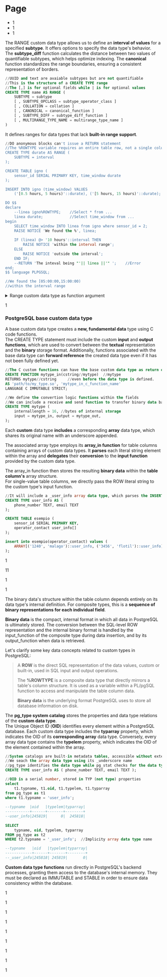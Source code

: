 # Page

* 1
* 1
* 1

The RANGE custom data type allows us to define an **interval of values** for a specified **subtype**. It offers options to specify the data type's behavior.\
The **subtype\_diff** function calculates the distance between two values of quantifiable subtypes, which helps optimize indexing. The **canonical** function standardizes the range boundaries, ensuring a consistent representation of borders.

```sql
//UUID and text are avaiable subtypes but are not quantifiable
//This is the structure of a CREATE TYPE range
//The [,] is for optional fields while | is for optional values
CREATE TYPE name AS RANGE (
    SUBTYPE = subtype
    [ , SUBTYPE_OPCLASS = subtype_operator_class ]
    [ , COLLATION = collation ]
    [ , CANONICAL = canonical_function ]
    [ , SUBTYPE_DIFF = subtype_diff_function ]
    [ , MULTIRANGE_TYPE_NAME = multirange_type_name ]
)
```

It defines ranges for data types that lack **built-in range support**.

```sql
//DO anonymous blocks can't issue a RETURN statement
//The %ROWTYPE variable requires an entire table row, not a single column
CREATE TYPE durate AS RANGE (
    SUBTYPE = interval
);

CREATE TABLE igno (
    sensor_id SERIAL PRIMARY KEY, time_window durate
);

INSERT INTO igno (time_window) VALUES 
    ('[0.5 hours, 5 hours)'::durate), ('[5 hours, 15 hours)'::durate);

DO $$
declare
    --linea igno%ROWTYPE;    //Select * from ...
    linea durate;            //Select time_window from ...
begin 
    SELECT time_window INTO linea from igno where sensor_id = 2;
    RAISE NOTICE 'We found the %', linea;
    
    IF (linea) @> '10 hours'::interval THEN
        RAISE NOTICE 'within the interval range';
    ELSE
        RAISE NOTICE 'outside the interval';
    END IF;
    --RETURN 'The inteval being "'|| linea ||'" ';    //Error
end;
$$ language PLPGSQL;

//We found the [05:00:00,15:00:00)
//within the interval range
```

<details>

<summary>Range custom data type as function argument</summary>

In a PL/pgSQL function, you can return a table %ROWTYPE from a query and compare it with a function argument that contains a composite data type.

```sql
//We compare 2 Range custom data type within the PL/pgSQL function
CREATE TYPE user_info AS (
    phone_number TEXT, email TEXT
);

CREATE TYPE durate AS RANGE (
    SUBTYPE = interval
);

select '[2 days, 5 days)'::durate && '[1 day, 4 days]'::durate; -- true

CREATE TABLE tavola (
    sensor_id SERIAL PRIMARY KEY, location TEXT,
    time_window durate,
    operator_contact user_info
);

INSERT INTO tavola (location, time_window, operator_contact)
VALUES
    ('quick', '[2.5 h, 10 h)'::durate, ROW('123', 'north@m.com')::user_info),
    ('full', '[10 h, 2 d)'::durate, ('987', 'south@m.com')::user_info);

//The table stores both custom types
CREATE OR REPLACE FUNCTION car_check(
    arg_id INT, arg_time durate, arg_user user_info
)
RETURNS TEXT LANGUAGE plpgsql
AS $$
DECLARE
    tavola_row tavola%ROWTYPE;
BEGIN
    //The %ROWTYPE returned from teh ID query
    SELECT * INTO tavola_row FROM tavola WHERE sensor_id = arg_id;

    IF NOT FOUND THEN
        RETURN 'Error: Sensor ID ' || arg_id || ' not found.';
    END IF;

    RAISE NOTICE 'Query returned location: % ', tavola_row.location;
    RAISE NOTICE 'Extracted table interval: %', tavola_row.time_window;
    RAISE NOTICE 'Funtion argument interval: %', arg_time;
    RAISE NOTICE 'Extracted argument composite fields contact: % (Email: %)', 
        (arg_user).phone_number, (arg_user).email;

    //We text-convert the boolean result between custom range and interval
    RETURN 'For a ' || tavola_row.location || ' the interval is ' || 
            (arg_time && tavola_row.time_window)::text;
END;
$$;

//Query returned location: quickfix 
//Extracted table interval: [02:30:00,10:00:00)
//Funtion argument interval: [01:30:00,04:00:00)
//Extracted argument composite fields contact: 111-222 (Email: newmail@m.com)
SELECT car_check(
    1, -- sensor_id
    '[1.5 hours, 4 hours)'::durate,    //Range custom data type argument
    ROW('111-222', 'newmail@mail.com')::user_info //Composite argument
```

</details>

1

### PostgreSQL base custom data type&#x20;

A base custom data type creates a **new, fundamental data** type using C code functions.\
The CREATE TYPE statement must include the custom **input** and **output functions**, which are used to convert between the **textual** representation and the **binary** storage format. Additionally, functions associated with the base data type can **forward reference** the created data type even if it has not been fully defined yet.

```sql
//The C custom functions can have the base custom data type as return or argument
CREATE FUNCTION mytype_in(cstring//mytype)  //mytype
RETURNS mytype//cstring     //even before the data type is defined.
AS 'path/to/my_type.so', 'mytype_in_c_function_name'
LANGUAGE C IMMUTABLE STRICT;

//We define the convertion logic functions within the fields
//We can include a receive and send function to transfer binary data back and forth
CREATE TYPE mytype (
    internallength = 16, //bytes of internal storage
    input = mytype_in, output = mytype_out,
);
```

Each **custom** data type **includes** a corresponding **array** data type, which shares its original name with an underscore appended.

The associated array type employs its **array\_in function** for table columns containing arrays of custom data types. It **parses** each literal string element within the array and **delegates** their **conversion** to the **input function** provided by the custom data type.

The array\_in function then stores the resulting **binary data** within the **table column's** array structure.\
For single-value table columns, we directly pass the ROW literal string to the custom type's input function.

```sql
//It will include a _user_info array data type, which parses the INSERT values.
CREATE TYPE user_info AS (
    phone_number TEXT, email TEXT
);

CREATE TABLE esempio (
    sensor_id SERIAL PRIMARY KEY,
    operator_contact user_info[]
);

insert into esempio(operator_contact) values ( 
    ARRAY[('1240', 'malago')::user_info, ('3456', 'flotil')::user_info] 
);
```

1

11

1

1

The binary data's structure within the table column depends entirely on its data type's internal definition.&#x20;For composite types, this is a **sequence of binary representations for each individual field**.

**Binary data** is the compact, internal format in which all data in PostgreSQL is ultimately stored.                    The conversion between the SQL-level ROW representation and the internal binary format is handled by the input\_function of the composite type during data insertion, and by its output\_function when data is retrieved.

Let's clarify some key data concepts related to custom types in PostgreSQL:

> A **ROW** is the direct SQL representation of the data values, custom or built-in, used in SQL input and output operations.
>
> The **%ROWTYPE** is a composite data type that directly mirrors a table's column structure. It is used as a variable within a PL/pgSQL function to access and manipulate the table column data.
>
> **Binary data** is the underlying format PostgreSQL uses to store all database information on disk.

The **pg\_type system catalog** stores the properties and data type relations of the **custom data type**.\
The Unique Object ID (**OID**) identifies every element within a PostgreSQL database. Each custom data type includes the **typarray** property, which indicates the OID of its **corresponding array** data type. Conversely, every array data type contains the **typelem** property, which indicates the OID of the element contained within the array.

```sql
//System catalogs are built-in metadata tables, accessible without extensions.
//We seach the array data type using its _underscore name
//pg_type identifies the data type while pg_stat checks for the data type performances
CREATE TYPE user_info AS ( phone_number TEXT, email TEXT );

//OID is a serial number, stored in TYP (not type) properties
select 
    t1.typname, t1.oid, t1.typelem, t1.typarray
from pg_type as t1
where t1.typname = 'user_info';
    
--typname  |oid   |typelem|typarray|
-----------+------+-------+--------+
--user_info|245819|      0|  245818|
 
SELECT
    typname, oid, typelem, typarray
FROM pg_type as t2
WHERE t2.typname = '_user_info';  //Implicity array data type name

--typname   |oid   |typelem|typarray|
------------+------+-------+--------+
--_user_info|245818| 245819|       0|
```

**Custom data type functions** run directly in PostgreSQL's backend processes, granting them access to the database's internal memory. They must be declared as IMMUTABLE and STABLE in order to ensure data consistency within the database.

1

1

1

1

1

1

1

1

1
